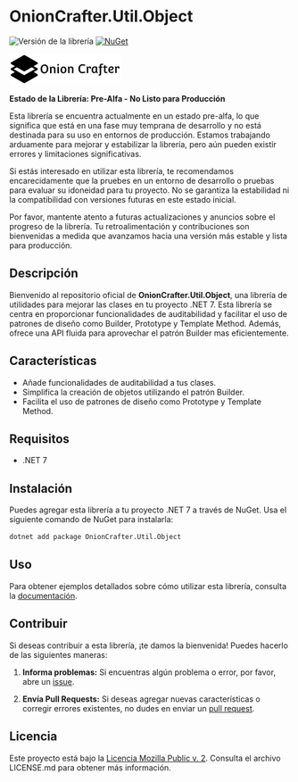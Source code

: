 # OnionCrafter.Util.Object

![Versión de la librería](https://img.shields.io/badge/Versi%C3%B3n-1.0.0-brightgreen) [![NuGet](https://img.shields.io/nuget/v/OnionCrafter.Util.Object.svg)](https://www.nuget.org/packages/OnionCrafter.Util.Object/)

![](https://raw.githubusercontent.com/Dtopiast/OnionCrafter.Util.Object/main/Images/Logo.png)

**Estado de la Librería: Pre-Alfa - No Listo para Producción**

Esta librería se encuentra actualmente en un estado pre-alfa, lo que significa que está en una fase muy temprana de desarrollo y no está destinada para su uso en entornos de producción. Estamos trabajando arduamente para mejorar y estabilizar la librería, pero aún pueden existir errores y limitaciones significativas.

Si estás interesado en utilizar esta librería, te recomendamos encarecidamente que la pruebes en un entorno de desarrollo o pruebas para evaluar su idoneidad para tu proyecto. No se garantiza la estabilidad ni la compatibilidad con versiones futuras en este estado inicial.

Por favor, mantente atento a futuras actualizaciones y anuncios sobre el progreso de la librería. Tu retroalimentación y contribuciones son bienvenidas a medida que avanzamos hacia una versión más estable y lista para producción.

## Descripción

Bienvenido al repositorio oficial de **OnionCrafter.Util.Object**, una librería de utilidades para mejorar las clases en tu proyecto .NET 7. Esta librería se centra en proporcionar funcionalidades de auditabilidad y facilitar el uso de patrones de diseño como Builder, Prototype y Template Method. Además, ofrece una API fluida para aprovechar el patrón Builder mas eficientemente.

## Características

- Añade funcionalidades de auditabilidad a tus clases.
- Simplifica la creación de objetos utilizando el patrón Builder.
- Facilita el uso de patrones de diseño como Prototype y Template Method.

## Requisitos

- .NET 7

## Instalación

Puedes agregar esta librería a tu proyecto .NET 7 a través de NuGet. Usa el siguiente comando de NuGet para instalarla:

```bash
dotnet add package OnionCrafter.Util.Object
```

## Uso

Para obtener ejemplos detallados sobre cómo utilizar esta librería, consulta la [documentación](https://github.com/Dtopiast/OnionCrafter.Util.Object/wiki).


## Contribuir

Si deseas contribuir a esta librería, ¡te damos la bienvenida! Puedes hacerlo de las siguientes maneras:

1. **Informa problemas:** Si encuentras algún problema o error, por favor, abre un [issue](https://github.com/dtopiast/OnionCrafter.Utils.Object/issues).

2. **Envía Pull Requests:** Si deseas agregar nuevas características o corregir errores existentes, no dudes en enviar un [pull request](https://github.com/dtopiast/OnionCrafter.Utils.Object/pulls).

## Licencia

Este proyecto está bajo la [Licencia Mozilla Public v. 2](LICENSE.txt). Consulta el archivo LICENSE.md para obtener más información.
